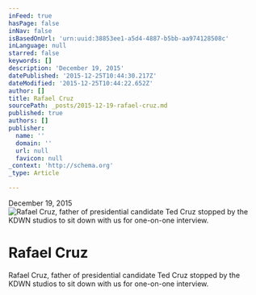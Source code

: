 ```yaml
---
inFeed: true
hasPage: false
inNav: false
isBasedOnUrl: 'urn:uuid:38853ee1-a5d4-4887-b5bb-aa974128508c'
inLanguage: null
starred: false
keywords: []
description: 'December 19, 2015'
datePublished: '2015-12-25T10:44:30.217Z'
dateModified: '2015-12-25T10:44:22.652Z'
author: []
title: Rafael Cruz
sourcePath: _posts/2015-12-19-rafael-cruz.md
published: true
authors: []
publisher:
  name: ''
  domain: ''
  url: null
  favicon: null
_context: 'http://schema.org'
_type: Article

---
```

December 19, 2015
![Rafael Cruz, father of presidential candidate Ted Cruz stopped by the KDWN studios to sit down with us for one-on-one interview.](https://s3-us-west-2.amazonaws.com/the-grid-img/p/601700de4cd0a02294dac696868c68b28b46775e.png)

# Rafael Cruz

Rafael Cruz, father of presidential candidate Ted Cruz stopped by the KDWN studios to sit down with us for one-on-one interview.